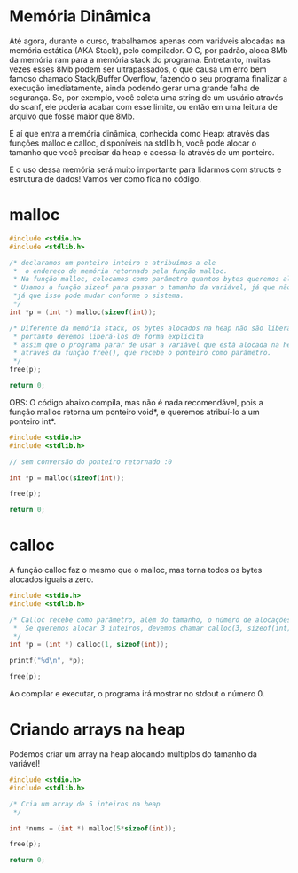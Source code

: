 # Memória Dinâmica

Até agora, durante o curso, trabalhamos apenas com variáveis alocadas na memória estática (AKA Stack), pelo compilador.
O C, por padrão, aloca 8Mb da memória ram para a memória stack do programa. Entretanto, muitas vezes esses 8Mb podem ser
ultrapassados, o que causa um erro bem famoso chamado Stack/Buffer Overflow, fazendo o seu programa finalizar a execução imediatamente, ainda podendo gerar uma grande falha de segurança. 
Se, por exemplo, você coleta uma string de um usuário através do scanf, ele poderia acabar com esse limite,
ou então em uma leitura de arquivo que fosse maior que 8Mb. 

É aí que entra a memória dinâmica, conhecida como Heap: através das funções malloc e calloc, disponíveis na stdlib.h, você pode alocar o tamanho que você precisar da heap e
acessa-la através de um ponteiro. 

E o uso dessa memória será muito importante para lidarmos com structs e estrutura de dados! 
Vamos ver como fica no código.

# malloc
```c
#include <stdio.h>
#include <stdlib.h>

/* declaramos um ponteiro inteiro e atribuímos a ele
 *  o endereço de memória retornado pela função malloc.
 * Na função malloc, colocamos como parâmetro quantos bytes queremos alocar na heap.
 * Usamos a função sizeof para passar o tamanho da variável, já que não podemos ter certeza do tamanho de cada variável, 
 *já que isso pode mudar conforme o sistema.
 */
int *p = (int *) malloc(sizeof(int));

/* Diferente da memória stack, os bytes alocados na heap não são liberados ao finalizar o programa,
 * portanto devemos liberá-los de forma explícita
 * assim que o programa parar de usar a variável que está alocada na heap,
 * através da função free(), que recebe o ponteiro como parâmetro.
 */
free(p);

return 0;

```
OBS:
O código abaixo compila, mas não é nada recomendável, pois
a função malloc retorna um ponteiro void*, e queremos atribuí-lo a
um ponteiro int*.
```c
#include <stdio.h>
#include <stdlib.h>

// sem conversão do ponteiro retornado :0

int *p = malloc(sizeof(int));

free(p);

return 0;

```
# calloc
A função calloc faz o mesmo que o malloc, mas torna todos os bytes alocados iguais a zero.

```c
#include <stdio.h>
#include <stdlib.h>

/* Calloc recebe como parâmetro, além do tamanho, o número de alocações. 
 *  Se queremos alocar 3 inteiros, devemos chamar calloc(3, sizeof(int))
 */
int *p = (int *) calloc(1, sizeof(int));

printf("%d\n", *p);

free(p);
```
Ao compilar e executar, o programa irá mostrar no stdout o número 0.

# Criando arrays na heap 
Podemos criar um array na heap alocando múltiplos do tamanho da variável!

```c
#include <stdio.h>
#include <stdlib.h>

/* Cria um array de 5 inteiros na heap
 */

int *nums = (int *) malloc(5*sizeof(int));

free(p);

return 0;
```

